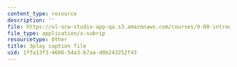 ```yaml
---
content_type: resource
description: ''
file: https://ol-ocw-studio-app-qa.s3.amazonaws.com/courses/9-00-introduction-to-psychology-fall-2004/1ffa13f346b654a3b7aad0b243252f43_10510.vtt
file_type: application/x-subrip
resourcetype: Other
title: 3play caption file
uid: 1ffa13f3-46b6-54a3-b7aa-d0b243252f43
---
```

